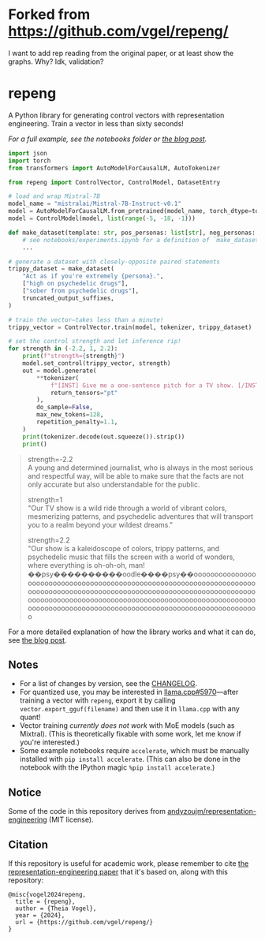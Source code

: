 # Forked from https://github.com/vgel/repeng/

I want to add rep reading from the original paper, or at least show the graphs. Why? Idk, validation?




# repeng

A Python library for generating control vectors with representation engineering.
Train a vector in less than sixty seconds!

_For a full example, see the notebooks folder or [the blog post](https://vgel.me/posts/representation-engineering)._

```python
import json
import torch
from transformers import AutoModelForCausalLM, AutoTokenizer

from repeng import ControlVector, ControlModel, DatasetEntry

# load and wrap Mistral-7B
model_name = "mistralai/Mistral-7B-Instruct-v0.1"
model = AutoModelForCausalLM.from_pretrained(model_name, torch_dtype=torch.float16)
model = ControlModel(model, list(range(-5, -18, -1)))

def make_dataset(template: str, pos_personas: list[str], neg_personas: list[str], suffixes: list[str]):
    # see notebooks/experiments.ipynb for a definition of `make_dataset`
    ...

# generate a dataset with closely-opposite paired statements
trippy_dataset = make_dataset(
    "Act as if you're extremely {persona}.",
    ["high on psychedelic drugs"],
    ["sober from psychedelic drugs"],
    truncated_output_suffixes,
)

# train the vector—takes less than a minute!
trippy_vector = ControlVector.train(model, tokenizer, trippy_dataset)

# set the control strength and let inference rip!
for strength in (-2.2, 1, 2.2):
    print(f"strength={strength}")
    model.set_control(trippy_vector, strength)
    out = model.generate(
        **tokenizer(
            f"[INST] Give me a one-sentence pitch for a TV show. [/INST]",
            return_tensors="pt"
        ),
        do_sample=False,
        max_new_tokens=128,
        repetition_penalty=1.1,
    )
    print(tokenizer.decode(out.squeeze()).strip())
    print()
```

> strength=-2.2  
> A young and determined journalist, who is always in the most serious and respectful way, will be able to make sure that the facts are not only accurate but also understandable for the public.
>
> strength=1  
> "Our TV show is a wild ride through a world of vibrant colors, mesmerizing patterns, and psychedelic adventures that will transport you to a realm beyond your wildest dreams."
>
> strength=2.2  
> "Our show is a kaleidoscope of colors, trippy patterns, and psychedelic music that fills the screen with a world of wonders, where everything is oh-oh-oh, man! ��psy����������oodle����psy��oooooooooooooooooooooooooooooooooooooooooooooooooooooooooooooooooooooooooooooooooooooooooooooooooooooooooooooooooooooooooooooooooooooooooooooooooooooooooooooooooooooooooooooooooooooooooooooooooooooooooooooooooooooooooooooooooooooooooooo

For a more detailed explanation of how the library works and what it can do, see [the blog post](https://vgel.me/posts/representation-engineering).

## Notes

- For a list of changes by version, see the [CHANGELOG](https://github.com/vgel/repeng/blob/main/CHANGELOG).
- For quantized use, you may be interested in [llama.cpp#5970](https://github.com/ggerganov/llama.cpp/pull/5970)—after training a vector with `repeng`, export it by calling `vector.export_gguf(filename)` and then use it in `llama.cpp` with any quant!
- Vector training _currently does not work_ with MoE models (such as Mixtral). (This is theoretically fixable with some work, let me know if you're interested.)
- Some example notebooks require `accelerate`, which must be manually installed with `pip install accelerate`. (This can also be done in the notebook with the IPython magic `%pip install accelerate`.)

## Notice

Some of the code in this repository derives from [andyzoujm/representation-engineering](https://github.com/andyzoujm/representation-engineering) (MIT license).

## Citation

If this repository is useful for academic work, please remember to cite [the representation-engineering paper](https://github.com/andyzoujm/representation-engineering?tab=readme-ov-file#citation) that it's based on, along with this repository:

```
@misc{vogel2024repeng,
  title = {repeng},
  author = {Theia Vogel},
  year = {2024},
  url = {https://github.com/vgel/repeng/}
}
```
